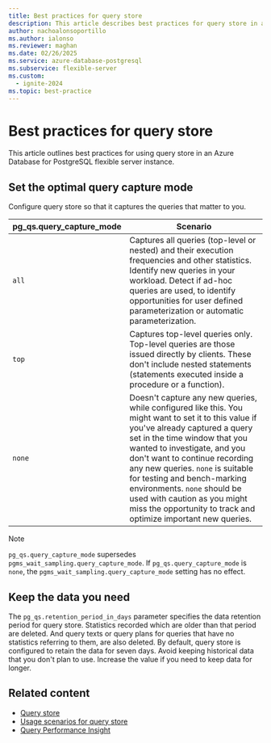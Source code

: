 ```yaml
---
title: Best practices for query store
description: This article describes best practices for query store in an Azure Database for PostgreSQL flexible server instance.
author: nachoalonsoportillo
ms.author: ialonso
ms.reviewer: maghan
ms.date: 02/26/2025
ms.service: azure-database-postgresql
ms.subservice: flexible-server
ms.custom:
  - ignite-2024
ms.topic: best-practice
---
```


# Best practices for query store

This article outlines best practices for using query store in an Azure Database for PostgreSQL flexible server instance.

## Set the optimal query capture mode

Configure query store so that it captures the queries that matter to you.

| **pg_qs.query_capture_mode** | **Scenario** |
|---|---|
| `all`	| Captures all queries (top-level or nested) and their execution frequencies and other statistics. Identify new queries in your workload. Detect if ad-hoc queries are used, to identify opportunities for user defined parameterization or automatic parameterization. |
| `top` | Captures top-level queries only. Top-level queries are those issued directly by clients. These don't include nested statements (statements executed inside a procedure or a function). |
| `none` | Doesn't capture any new queries, while configured like this. You might want to set it to this value if you've already captured a query set in the time window that you wanted to investigate, and you don't want to continue recording any new queries. `none` is suitable for testing and bench-marking environments. `none` should be used with caution as you might miss the opportunity to track and optimize important new queries. |


> [!NOTE] 
> `pg_qs.query_capture_mode` supersedes `pgms_wait_sampling.query_capture_mode`. If `pg_qs.query_capture_mode` is `none`, the `pgms_wait_sampling.query_capture_mode` setting has no effect. 


## Keep the data you need

The `pg_qs.retention_period_in_days` parameter specifies the data retention period for query store. Statistics recorded which are older than that period are deleted. And query texts or query plans for queries that have no statistics referring to them, are also deleted. By default, query store is configured to retain the data for seven days. Avoid keeping historical data that you don't plan to use. Increase the value if you need to keep data for longer.


## Related content

- [Query store](concepts-query-store.md)
- [Usage scenarios for query store](concepts-query-store-scenarios.md)
- [Query Performance Insight](concepts-query-performance-insight.md)
